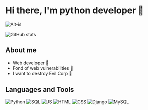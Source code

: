 # Hi there, I'm python developer 👋
![Alt-is](https://thumbs.gfycat.com/RepentantIcyKinglet-size_restricted.gif)

![GitHub stats](https://github-readme-stats.vercel.app/api?username=Flict-dev&show_icons=true&theme=tokyonight) 

## About me
  - Web developer 🚀
  - Fond of web vulnerabilities 🚩
  - I want to destroy Evil Corp 🤖

## Languages and Tools
![Python](https://img.shields.io/badge/-Python-70a5fd)
![SQL](https://img.shields.io/badge/-SQL-70a5fd)
![JS](https://img.shields.io/badge/-JS-70a5fd)
![HTML](https://img.shields.io/badge/-HTML-70a5fd)
![CSS](https://img.shields.io/badge/-CSS-70a5fd)
![Django](https://img.shields.io/badge/-Django-70a5fd)
![MySQL](https://img.shields.io/badge/-MySQL-70a5fd)
